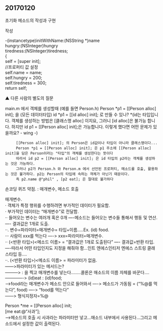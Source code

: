 ## 20170120

 초기화 메소드의 작성과 구현 

작성

-(instancetype)initWithName:(NSString *)name   
hungry:(NSInteger)hungry    
tiredness:(NSInteger)tiredness;    
{    
self = [super init];    
//프로퍼티 값 설정     
self.name = name;    
self.hungry = 200;     
self.tiredness = 300;     
return self;




▲ 다른 사람의 별도의 질문

main.m 에서 객체를 생성할때 (예를 들면 Person.h)
         Person *p1 = [[Person alloc] init]; 을
         (모든 데이터타입) id *p1 = [[id alloc] init]; 로 만들 수 있나?
         *(id는 타입입니다. 객체를 생성하는 방법은 [클래스명 alloc] 이지요, 그러니 [id alloc]은 불가능 합니다.
         하지만 id p1 = [[Person alloc] init];은 가능합니다. 이렇게 했다면 어떤 문제가 있을까요? - wing -)
         
         [[Person alloc] init]; 의 Person은 id값이나 타입이 아니라 클래스명이다...     
         Person *p1 = [[Person alloc] init]; 은 p1 주소에 [[Person alloc] init]을 담은 Person이라는 "타입"의 객체를 생성한다는 뜻이다     
         따라서 id p2 = [[Person alloc] init]; 은 id 타입의 p2라는 객체를 생성하는 것은 가능하다.     
         그러나 p2가 Person.h 와 Person.m 에서 선언된 프로퍼티, 메소드를 호출, 활용하는 것은 불가하다. p2는 Person의 타입에 속하는 객체가 아닌기 때문이다.        
         즉 p2.name @"phil" , [p2 eat]; 은 절대로 불가하다
         

손코딩 퀴즈 약점. : 매개변수, 메소드 호출

매개변수.    
· 객체가 특정 행위를 수행하려면 부가적인 데이터가 필요함.    
· 부가적인 데이터는 “매개변수”로 전달함.    
·· 들어오는 변수는 여러개 혹은 0개 —-메소드는 들어오는 변수들 통해서 행동 및 연산. —- 결과값은 1개로 도출.   
··. 변수=파라미터=매개변수= 타입+이름…..Ex.  (id) food.   
··· 사람이 xxx를 먹는다 —-> xxx=파라미터=매개변수.   
·· (<반환 타입>)<메소드 이름> = “결과값은 1개로 도출된다” —- 결과값=반환 타입. —-따라서 어떤 타입인지도 지정을 해줘야 함…인트 엔에스인티저 엔에스 스트링 클래스타입 등….    
··. (<반환 타입>)<메소드 이름>  = 파라미터가 없음.    
——>파라미터가 있는 메서드는?      
———> : 을 찍고 매개변수를 넣는다……..콜론은 매소드의 이름 자체를 바꾼다….    
————-> (id)eat : (id)food;     
—->food라는 매개변수가 메소드 안으로 들어와서 —-> 메소드가 가동됨 = (“%@를 먹는다”, food) —-> “food를 먹는다”      
——> 형식지정자=%@ 

Person *me = [[Person alloc] init;      
[me eat:@“사과”];     
—->메소드의 호출 시 사과라는 파라미터만 넣고…매소드 내부에서 사용된다…그리고 메소드에서 설정한 값이 출력된다.